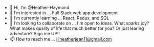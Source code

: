 - 👋 Hi, I’m @Heather-Haymond
- 👀 I’m interested in ... Full Stack web app development 
- 🌱 I’m currently learning ... React, Redux, and SQL
- 💞️ I’m looking to collaborate on ... I'm open to ideas. What sparks joy? What makes quality of life that much better for you? Or just learing adventure? Sign me UP!!
- 📫 How to reach me ... Hheatherjean11@gmail.com

<!---
Heather-Haymond/Heather-Haymond is a ✨ special ✨ repository because its `README.md` (this file) appears on your GitHub profile.
You can click the Preview link to take a look at your changes.
--->

